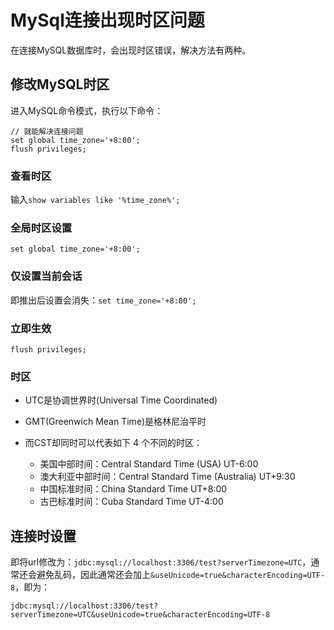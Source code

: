 # MySql连接出现时区问题

在连接MySQL数据库时，会出现时区错误，解决方法有两种。

## 修改MySQL时区

进入MySQL命令模式，执行以下命令：

```
// 就能解决连接问题
set global time_zone='+8:00';
flush privileges;
```

### 查看时区

输入`show variables like '%time_zone%';`

### 全局时区设置

`set global time_zone='+8:00';`

### 仅设置当前会话

即推出后设置会消失：`set time_zone='+8:00';`

### 立即生效

`flush privileges;`

### 时区

- UTC是协调世界时(Universal Time Coordinated)

- GMT(Greenwich Mean Time)是格林尼治平时

- 而CST却同时可以代表如下 4 个不同的时区： 
  - 美国中部时间：Central Standard Time (USA) UT-6:00
  - 澳大利亚中部时间：Central Standard Time (Australia) UT+9:30
  - 中国标准时间：China Standard Time UT+8:00
  - 古巴标准时间：Cuba Standard Time UT-4:00

## 连接时设置

即将url修改为：`jdbc:mysql://localhost:3306/test?serverTimezone=UTC`，通常还会避免乱码，因此通常还会加上`&useUnicode=true&characterEncoding=UTF-8`，即为：

`jdbc:mysql://localhost:3306/test?serverTimezone=UTC&useUnicode=true&characterEncoding=UTF-8`